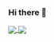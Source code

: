 ### Hi there 👋

<a href="https://github.com/anuraghazra/github-readme-stats">
  <img align="center" src="https://github-readme-stats.vercel.app/api?username=fireblue95&theme=vue-dark&show_icons=true&hide_border=true&include_all_commits=true&show=reviews,discussions_started,discussions_answered" />
</a>
<a href="https://github.com/anuraghazra/anuraghazra.github.io">
  <img align="center" src="https://github-readme-stats.vercel.app/api/top-langs/?username=fireblue95&layout=donut&langs_count=10&theme=vue-dark&hide_border=true" />
</a>